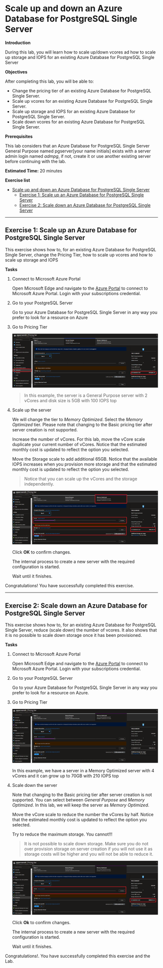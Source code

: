 # Scale up and down an Azure Database for PostgreSQL Single Server

**Introduction**

During this lab, you will learn how to scale up/down vcores ad how to scale up storage and IOPS for an existing Azure Database for PostgreSQL Single Server

**Objectives**

After completing this lab, you will be able to: 

- Change the pricing tier of an existing Azure Database for PostgreSQL Single Server.
- Scale up vcores for an existing Azure Database for PostgreSQL Single Server.
- Scale up storage and IOPS for an existing Azure Database for PostgreSQL Single Server.
- Scale down vcores for an existing Azure Database for PostgreSQL Single Server.

**Prerequisites**

This lab considers that an Azure Database for PostgreSQL Single Server General Purpose named pgserver[your name initials] exists with a server admin login named *admpg*, if not, create it or use another existing server before continuing with the lab.

**Estimated Time:** 20 minutes

**Exercise list**
- [Scale up and down an Azure Database for PostgreSQL Single Server](#scale-up-and-down-an-azure-database-for-postgresql-single-server)
  - [Exercise 1: Scale up an Azure Database for PostgreSQL Single Server](#exercise-1-scale-up-an-azure-database-for-postgresql-single-server)
  - [Exercise 2: Scale down an Azure Database for PostgreSQL Single Server](#exercise-2-scale-down-an-azure-database-for-postgresql-single-server)

---

## Exercise 1: Scale up an Azure Database for PostgreSQL Single Server

This exercise shows how to, for an existing Azure Database for PostgreSQL Single Server, change the Pricing Tier, how to scale up vcores and how to scale up storage and IOPS

**Tasks**

1. Connect to Microsoft Azure Portal
    
   Open Microsoft Edge and navigate to the [Azure Portal](http://ms.portal.azure.com) to connect to Microsoft Azure Portal. Login with your subscriptions credential.

1. Go to your PostgreSQL Server

   Go to your Azure Database for PostgreSQL Single Server in any way you prefer to look for a resource on Azure

1. Go to Pricing Tier
    
   ![](Media/image0068.png)
    
   >In this example, the server is a General Purpose server with 2 vCores and disk size is 5GB with 100 IOPS top

1. Scale up the server
    
   We will change the tier to *Memory Optimized*. Select the *Memory Optimized* tier. Please note that changing to the Basic pricing tier after server creation is not supported.
       
   Increase the number of vCores. For this lab, move the vCore scale duplicate your current number of vCores. Notice that the estimated monthly cost is updated to reflect the option you selected.
   
   Move the Storage scale to add additional 65GB. Notice that the available IOPS increases when you provision more storage and that the estimated monthly cost is updated to reflect the option you selected.
    
   >Notice that you can scale up the vCores and the storage independently.
    
   ![](Media/image0069.png)
    
   Click **OK** to confirm changes.
    
   The internal process to create a new server with the required configuration is started.
    
   Wait until it finishes.

Congratulations! You have successfully completed this exercise.

---

## Exercise 2: Scale down an Azure Database for PostgreSQL Single Server

This exercise shows how to, for an existing Azure Database for PostgreSQL Single Server, reduce (scale down) the number of vcores. It also shows that it is no possible to scale down storage once it has been provisioned.

**Tasks**

1. Connect to Microsoft Azure Portal
    
   Open Microsoft Edge and navigate to the [Azure Portal](http://ms.portal.azure.com) to connect to Microsoft Azure Portal. Login with your subscriptions credential.

1. Go to your PostgreSQL Server

   Go to your Azure Database for PostgreSQL Single Server in any way you prefer to look for a resource on Azure.

1. Go to Pricing Tier
    
   ![](Media/image0070.png)
    
   In this example, we have a server in a Memory Optimized server with 4 vCores and it can grow up to 70GB with 210 IOPS top

1. Scale down the server
    
   Note that changing to the Basic pricing tier after server creation is not supported. You can select between *General Purpose* and *Memory Optimized*. In this lab, we will keep the server as *Memory Optimized*.
    
   Move the vCore scale to reduce the number the vCores by half. Notice that the estimated monthly cost is updated to reflect the option you selected.
    
   Try to reduce the maximum storage. You cannot!!!
    
   >It is not possible to scale down storage. Make sure you do not over provision storage on server creation if you will not use it as storage costs will be higher and you will not be able to reduce it.
    
   ![](Media/image0071.png)
    
   Click **Ok** to confirm changes.
    
   The internal process to create a new server with the required configuration is started.
    
   Wait until it finishes.

Congratulations!. You have successfully completed this exercise and the Lab.